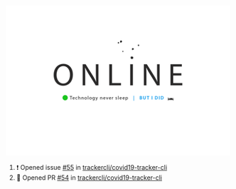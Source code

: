 ![online](https://github.com/jkga/jkga/blob/master/src/assets/img/online.png?raw=true)

<!--START_SECTION:activity-->
1. ❗️ Opened issue [#55](https://github.com/trackercli/covid19-tracker-cli/issues/55) in [trackercli/covid19-tracker-cli](https://github.com/trackercli/covid19-tracker-cli)
2. 💪 Opened PR [#54](https://github.com/trackercli/covid19-tracker-cli/pull/54) in [trackercli/covid19-tracker-cli](https://github.com/trackercli/covid19-tracker-cli)
<!--END_SECTION:activity-->
